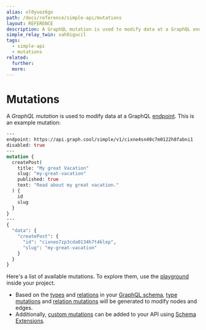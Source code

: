 ```yaml
---
alias: ol0yuoz6go
path: /docs/reference/simple-api/mutations
layout: REFERENCE
description: A GraphQL mutation is used to modify data at a GraphQL endpoint.
simple_relay_twin: vah0igucil
tags:
  - simple-api
  - mutations
related:
  further:
  more:
---
```


# Mutations

A *GraphQL mutation* is used to modify data at a GraphQL [endpoint](!alias-yahph3foch#project-endpoints). This is an example mutation:

```graphql
---
endpoint: https://api.graph.cool/simple/v1/cixne4sn40c7m0122h8fabni1
disabled: true
---
mutation {
  createPost(
    title: "My great Vacation"
    slug: "my-great-vacation"
    published: true
    text: "Read about my great vacation."
  ) {
    id
    slug
  }
}
---
{
  "data": {
    "createPost": {
      "id": "cixneo7zp3cda0134h7t4klep",
      "slug": "my-great-vacation"
    }
  }
}
```

Here's a list of available mutations. To explore them, use the [playground](!alias-oe1ier4iej) inside your project.

* Based on the [types](!alias-ij2choozae) and [relations](!alias-goh5uthoc1) in your [GraphQL schema](!alias-ahwoh2fohj), [type mutations](!alias-eamaiva5yu) and [relation mutations](!alias-kaozu8co6w) will be generated to modify nodes and edges.
* Additionally, [custom mutations](!alias-thiele0aop) can be added to your API using [Schema Extensions](!alias-xohbu7uf2e).
